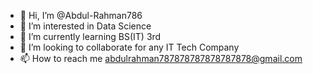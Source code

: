 - 👋 Hi, I’m @Abdul-Rahman786
- 👀 I’m interested in Data Science
- 🌱 I’m currently learning BS(IT) 3rd 
- 💞️ I’m looking to collaborate for any IT Tech Company 
- 📫 How to reach me abdulrahman787878787878787878@gmail.com


<!---
Abdul-Rahman786/Abdul-Rahman786 is a ✨ special ✨ repository because its `README.md` (this file) appears on your GitHub profile.
You can click the Preview link to take a look at your changes.
--->
